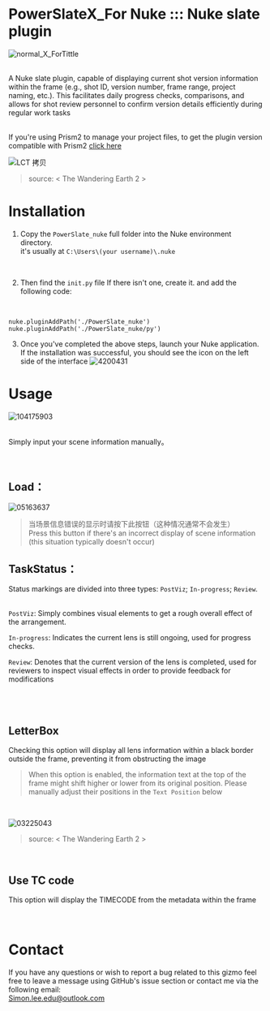 # PowerSlateX_For Nuke ::: Nuke slate plugin

![normal_X_ForTittle](https://github.com/SimonMing0528/PowerSlateX_For-Nuke-Nuke-slate-plugin/assets/137688513/7bd34e95-3172-4430-ae59-ad976f3f1cad) <br>
<br> 

A Nuke slate plugin, capable of displaying current shot version information within the frame (e.g., shot ID, version number, frame range, project naming, etc.). This facilitates daily progress checks, comparisons, and allows for shot review personnel to confirm version details efficiently during regular work tasks <br>
<br>

If you're using Prism2 to manage your project files, to get the plugin version compatible with Prism2  [click here](https://github.com/SimonMing0528/PowerSlate-Nuke_ForPrism2)

![LCT 拷贝](https://github.com/SimonMing0528/PowerSlateX_For-Nuke-Nuke-slate-plugin/assets/137688513/49f3367a-0dfd-4b54-a0e7-daf19954903f)
>source: < The Wandering Earth 2 >
# Installation
1. Copy the `PowerSlate_nuke` full folder into the Nuke environment directory.<br>
it's usually at `C:\Users\(your username)\.nuke`
<br>

2. Then find the `init.py` file If there isn't one, create it. and add the following code:

   
<br>

```
nuke.pluginAddPath('./PowerSlate_nuke')
nuke.pluginAddPath('./PowerSlate_nuke/py')
```

3. Once you've completed the above steps, launch your Nuke application. If the installation was successful, you should see the icon on the left side of the interface
 ![4200431](https://github.com/SimonMing0528/PowerSlateX_For-Nuke-Nuke-slate-plugin/assets/137688513/df2ef4e5-8a21-494e-92b3-57820ba87289)


# Usage <br>

![104175903](https://github.com/SimonMing0528/PowerSlateX_For-Nuke-Nuke-slate-plugin/assets/137688513/aef75fcb-bef0-45dc-8d5c-faf89d9a52d0) <br>
<br>

Simply input your scene information manually。<br>
<br>
<br>

## Load：
![05163637](https://github.com/SimonMing0528/PowerSlateX_For-Nuke-Nuke-slate-plugin/assets/137688513/e0d31b43-8fed-4073-8d22-9cd9fd84b470) <br>
>当场景信息错误的显示时请按下此按钮（这种情况通常不会发生）<br>
> Press this button if there's an incorrect display of scene information (this situation typically doesn't occur)<br>

## TaskStatus：

Status markings are divided into three types: `PostViz`; `In-progress`; `Review`.<br>
<br>

`PostViz`: Simply combines visual elements to get a rough overall effect of the arrangement.

`In-progress`: Indicates the current lens is still ongoing, used for progress checks.

`Review`: Denotes that the current version of the lens is completed, used for reviewers to inspect visual effects in order to provide feedback for modifications <br>
<br>
<br>
<br>

## LetterBox
Checking this option will display all lens information within a black border outside the frame, preventing it from obstructing the image
> When this option is enabled, the information text at the top of the frame might shift higher or lower from its original position. Please manually adjust their positions in the `Text Position` below <br>
<br>

![03225043](https://github.com/SimonMing0528/PowerSlate-Nuke_ForPrism2/assets/137688513/79844a62-c325-4d4c-b3c3-1fb964121355) <br>
>source: < The Wandering Earth 2 > <br>
<br>

## Use TC code
This option will display the TIMECODE from the metadata within the frame <br>
<br>
<br>

# Contact
If you have any questions or wish to report a bug related to this gizmo
feel free to leave a message using GitHub's issue section or contact me via the following email: <br>
Simon.lee.edu@outlook.com <br>
<br>
<br>
<br>

